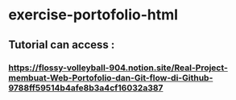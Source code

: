 # exercise-portofolio-html
## Tutorial can access :
### https://flossy-volleyball-904.notion.site/Real-Project-membuat-Web-Portofolio-dan-Git-flow-di-Github-9788ff59514b4afe8b3a4cf16032a387
